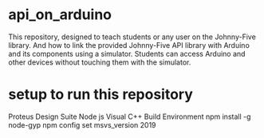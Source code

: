 # api_on_arduino
This repository, designed to teach students or any user on the Johnny-Five library. And how to link the provided Johnny-Five API library with Arduino and its components using a simulator. Students can access Arduino and other devices without touching them with the simulator.
# setup to run this repository
Proteus Design Suite
Node js
Visual C++ Build Environment
npm install -g node-gyp
npm config set msvs_version 2019
